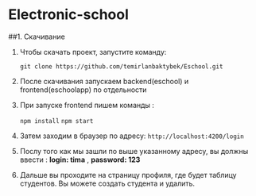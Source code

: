 
# Electronic-school


##1. Скачивание

1. Чтобы скачать проект, запустите команду:

    ``git clone https://github.com/temirlanbaktybek/Eschool.git``


2. После скачивания запускаем backend(eschool) и frontend(eschoolapp) по отдельности
3. При запуске frontend пишем команды :

   ``npm install``
   ``npm start``
4. Затем заходим в браузер по адресу:
``http://localhost:4200/login``
5. Послу того как мы зашли по выше указанному адресу, вы должны ввести :
**login: tima** , 
  **password: 123**
  
6. Дальше вы проходите на страницу профиля, где будет таблицу студентов. Вы можете создать студента и удалить.

